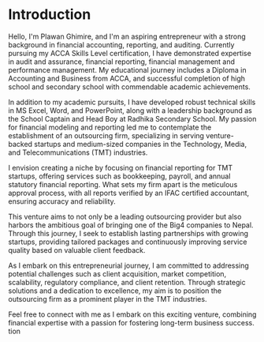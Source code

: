 # Introduction

Hello, I'm Plawan Ghimire, and I'm an aspiring entrepreneur with a strong background in financial accounting, reporting, and auditing. Currently pursuing my ACCA Skills Level certification, I have demonstrated expertise in audit and assurance, financial reporting, financial management and performance management. My educational journey includes a Diploma in Accounting and Business from ACCA, and successful completion of high school and secondary school with commendable academic achievements.

In addition to my academic pursuits, I have developed robust technical skills in MS Excel, Word, and PowerPoint, along with a leadership background as the School Captain and Head Boy at Radhika Secondary School. My passion for financial modeling and reporting led me to contemplate the establishment of an outsourcing firm, specializing in serving venture-backed startups and medium-sized companies in the Technology, Media, and Telecommunications (TMT) industries.

I envision creating a niche by focusing on financial reporting for TMT startups, offering services such as bookkeeping, payroll, and annual statutory financial reporting. What sets my firm apart is the meticulous approval process, with all reports verified by an IFAC certified accountant, ensuring accuracy and reliability.

This venture aims to not only be a leading outsourcing provider but also harbors the ambitious goal of bringing one of the Big4 companies to Nepal. Through this journey, I seek to establish lasting partnerships with growing startups, providing tailored packages and continuously improving service quality based on valuable client feedback.

As I embark on this entrepreneurial journey, I am committed to addressing potential challenges such as client acquisition, market competition, scalability, regulatory compliance, and client retention. Through strategic solutions and a dedication to excellence, my aim is to position the outsourcing firm as a prominent player in the TMT industries.

Feel free to connect with me as I embark on this exciting venture, combining financial expertise with a passion for fostering long-term business success.
tion